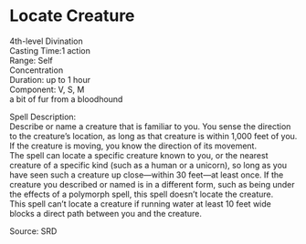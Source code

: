 # Locate Creature
4th-level Divination<br>
Casting Time:1 action<br>
Range: Self<br>
Concentration<br>
Duration: up to 1 hour<br>
Component: V, S, M<br>
a bit of fur from a bloodhound

Spell Description:<br>
Describe or name a creature that is familiar to you. You sense the direction to the creature’s location, as long as that creature is within 1,000 feet of you. If the creature is moving, you know the direction of its movement.<br>The spell can locate a specific creature known to you, or the nearest creature of a specific kind (such as a human or a unicorn), so long as you have seen such a creature up close—within 30 feet—at least once. If the creature you described or named is in a different form, such as being under the effects of a polymorph spell, this spell doesn’t locate the creature.<br>This spell can’t locate a creature if running water at least 10 feet wide blocks a direct path between you and the creature.

Source: SRD